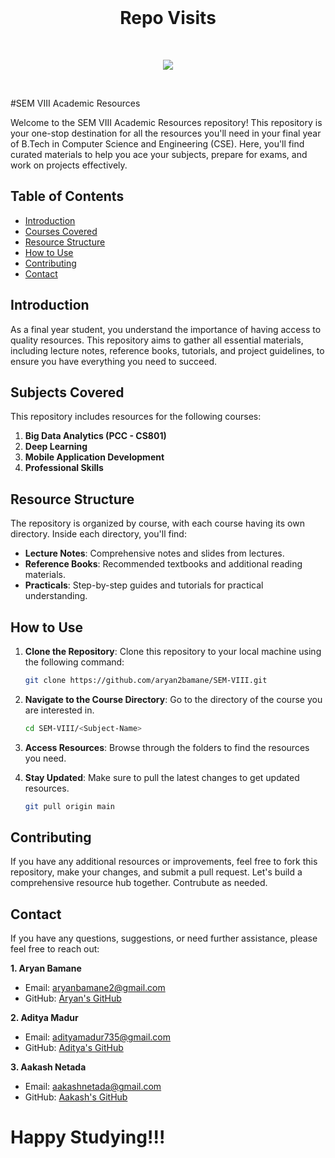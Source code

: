 <br>
<div align="center">

<h1 align="center"> Repo Visits </h1>

<br>

<p align="center">
<a href="https://visitorbadge.io/status?path=https%3A%2F%2Fgithub.com%2Faryan2bamane%2FSEM-VIII"><img src="https://api.visitorbadge.io/api/visitors?path=https%3A%2F%2Fgithub.com%2Faryan2bamane%2FSEM-VIII&label=Repo%20Visits&countColor=%231e1e1e" /></a></p>
</div>
<br>

#SEM VIII Academic Resources

Welcome to the SEM VIII Academic Resources repository! This repository is your one-stop destination for all the resources you'll need in your final year of B.Tech in Computer Science and Engineering (CSE). Here, you'll find curated materials to help you ace your subjects, prepare for exams, and work on projects effectively.

## Table of Contents

- [Introduction](#introduction)
- [Courses Covered](#courses-covered)
- [Resource Structure](#resource-structure)
- [How to Use](#how-to-use)
- [Contributing](#contributing)
- [Contact](#contact)

## Introduction

As a final year student, you understand the importance of having access to quality resources. This repository aims to gather all essential materials, including lecture notes, reference books, tutorials, and project guidelines, to ensure you have everything you need to succeed.

## Subjects Covered

This repository includes resources for the following courses:

1. **Big Data Analytics (PCC - CS801)**
2. **Deep Learning**
3. **Mobile Application Development**
4. **Professional Skills**


## Resource Structure

The repository is organized by course, with each course having its own directory. Inside each directory, you'll find:

- **Lecture Notes**: Comprehensive notes and slides from lectures.
- **Reference Books**: Recommended textbooks and additional reading materials.
- **Practicals**: Step-by-step guides and tutorials for practical understanding.


## How to Use

1. **Clone the Repository**: Clone this repository to your local machine using the following command:
   ```sh
   git clone https://github.com/aryan2bamane/SEM-VIII.git
   ```

2. **Navigate to the Course Directory**: Go to the directory of the course you are interested in.
   ```sh
   cd SEM-VIII/<Subject-Name>
   ```

3. **Access Resources**: Browse through the folders to find the resources you need.

4. **Stay Updated**: Make sure to pull the latest changes to get updated resources.
   ```sh
   git pull origin main
   ```

## Contributing

If you have any additional resources or improvements, feel free to fork this repository, make your changes, and submit a pull request. Let's build a comprehensive resource hub together. Contrubute as needed.


## Contact

If you have any questions, suggestions, or need further assistance, please feel free to reach out:

**1. Aryan Bamane**
- Email: aryanbamane2@gmail.com
- GitHub: [Aryan's GitHub](https://github.com/aryan2bamane)

**2. Aditya Madur**
- Email: adityamadur735@gmail.com
- GitHub: [Aditya's GitHub](https://github.com/adi-madur)

**3. Aakash Netada**
- Email: aakashnetada@gmail.com
- GitHub: [Aakash's GitHub](https://github.com/aakashnetada)

# Happy Studying!!!
